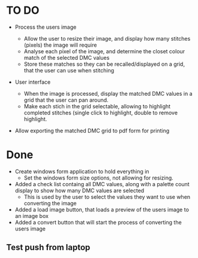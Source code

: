 # TO DO

- Process the users image
  * Allow the user to resize their image, and display how many stitches (pixels) the image will require
  * Analyse each pixel of the image, and determine the closet colour match of the selected DMC values
  * Store these matches so they can be recalled/displayed on a grid, that the user can use when stitching
  
- User interface
  * When the image is processed, display the matched DMC values in a grid that the user can pan around.
  * Make each stich in the grid selectable, allowing to highlight completed stitches (single click to highlight, double to remove highlight.
  
- Allow exporting the matched DMC grid to pdf form for printing

# Done

- Create windows form application to hold everything in
  * Set the windows form size options, not allowing for resizing.
- Added a check list containg all DMC values, along with a palette count display to show how many DMC values are selected
  * This is used by the user to select the values they want to use when converting the image
- Added a load image button, that loads a preview of the users image to an image box
- Added a convert button that will start the process of converting the users image

## Test push from laptop
